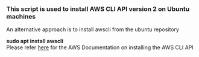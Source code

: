 <h3>This script is used to install AWS CLI API version 2 on Ubuntu machines</h3>
<p>An alternative approach is to install awscli from the ubuntu repository</p>
<b>sudo apt install awscli</b>
<br>
Please refer <a href='https://docs.aws.amazon.com/cli/latest/userguide/install-cliv2-linux.html'>here</a> for the AWS Documentation on installing the AWS CLI API
